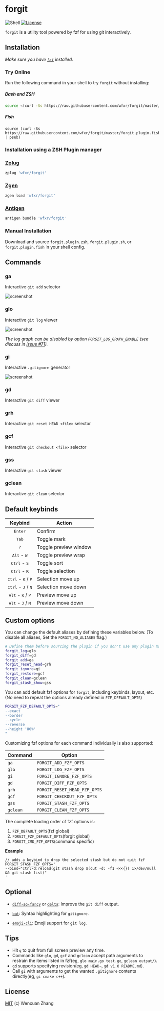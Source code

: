 # forgit

![Shell](https://img.shields.io/badge/Shell-Bash%20%7C%20Zsh%20%7C%20Fish-blue)
[![License](https://img.shields.io/badge/License-MIT-brightgreen.svg)](https://wfxr.mit-license.org/2017)

`forgit` is a utility tool powered by fzf for using git interactively.

## Installation

*Make sure you have [`fzf`](https://github.com/junegunn/fzf) installed.*

### Try Online

Run the following command in your shell to try `forgit` without installing:

##### Bash and ZSH 

``` bash
source <(curl -Ss https://raw.githubusercontent.com/wfxr/forgit/master/forgit.plugin.zsh)
```
##### Fish
``` fish
source (curl -Ss https://raw.githubusercontent.com/wfxr/forgit/master/forgit.plugin.fish | psub)
```

### Installation using a ZSH Plugin manager
### [Zplug](https://github.com/zplug/zplug)
``` zsh
zplug 'wfxr/forgit'
```

### [Zgen](https://github.com/tarjoilija/zgen)
``` zsh
zgen load 'wfxr/forgit'
```

### [Antigen](https://github.com/zsh-users/antigen)
``` zsh
antigen bundle 'wfxr/forgit'
```

### Manual Installation

Download and source `forgit.plugin.zsh`, `forgit.plugin.sh`, or `forgit.plugin.fish` in your shell config.

## Commands

### ga

Interactive `git add` selector

![screenshot](https://raw.githubusercontent.com/wfxr/i/master/forgit-ga.png)

### glo

Interactive `git log` viewer

![screenshot](https://raw.githubusercontent.com/wfxr/i/master/forgit-glo.png)

*The log graph can be disabled by option `FORGIT_LOG_GRAPH_ENABLE` (see discuss in [issue #71](https://github.com/wfxr/forgit/issues/71)).*

### gi

Interactive `.gitignore` generator

![screenshot](https://raw.githubusercontent.com/wfxr/i/master/forgit-gi.png)

### gd

Interactive `git diff` viewer

### grh

Interactive `git reset HEAD <file>` selector

### gcf

Interactive `git checkout <file>` selector

### gss

Interactive `git stash` viewer

### gclean

Interactive `git clean` selector


## Default keybinds

| Keybind                                       | Action                  |
| :-------------------------------------------: | ----------------------- |
| <kbd>Enter</kbd>                              | Confirm                 |
| <kbd>Tab</kbd>                                | Toggle mark             |
| <kbd>?</kbd>                                  | Toggle preview window   |
| <kbd>Alt</kbd> - <kbd>W</kbd>                 | Toggle preview wrap     |
| <kbd>Ctrl</kbd> - <kbd>S</kbd>                | Toggle sort             |
| <kbd>Ctrl</kbd> - <kbd>R</kbd>                | Toggle selection        |
| <kbd>Ctrl</kbd> - <kbd>K</kbd> / <kbd>P</kbd> | Selection move up       |
| <kbd>Ctrl</kbd> - <kbd>J</kbd> / <kbd>N</kbd> | Selection move down     |
| <kbd>Alt</kbd> - <kbd>K</kbd> / <kbd>P</kbd>  | Preview move up         |
| <kbd>Alt</kbd> - <kbd>J</kbd> / <kbd>N</kbd>  | Preview move down       |

## Custom options

You can change the default aliases by defining these variables below.
(To disable all aliases, Set the `FORGIT_NO_ALIASES` flag.)

``` bash
# Define them before sourcing the plugin if you don't use any plugin manager.
forgit_log=glo
forgit_diff=gd
forgit_add=ga
forgit_reset_head=grh
forgit_ignore=gi
forgit_restore=gcf
forgit_clean=gclean
forgit_stash_show=gss
```

You can add default fzf options for `forgit`, including keybinds, layout, etc.
(No need to repeat the options already defined in `FZF_DEFAULT_OPTS`)

``` bash
FORGIT_FZF_DEFAULT_OPTS="
--exact
--border
--cycle
--reverse
--height '80%'
"
```

Customizing fzf options for each command individually is also supported:

| Command  | Option                       |
|----------|------------------------------|
| `ga`     | `FORGIT_ADD_FZF_OPTS`        |
| `glo`    | `FORGIT_LOG_FZF_OPTS`        |
| `gi`     | `FORGIT_IGNORE_FZF_OPTS`     |
| `gd`     | `FORGIT_DIFF_FZF_OPTS`       |
| `grh`    | `FORGIT_RESET_HEAD_FZF_OPTS` |
| `gcf`    | `FORGIT_CHECKOUT_FZF_OPTS`   |
| `gss`    | `FORGIT_STASH_FZF_OPTS`      |
| `gclean` | `FORGIT_CLEAN_FZF_OPTS`      |

The complete loading order of fzf options is:

1. `FZF_DEFAULT_OPTS`(fzf global)
2. `FORGIT_FZF_DEFAULT_OPTS`(forgit global)
3. `FORGIT_CMD_FZF_OPTS`(command specific)

**Example**
```
// adds a keybind to drop the selected stash but do not quit fzf
FORGIT_STASH_FZF_OPTS='
--bind="ctrl-d:reload(git stash drop $(cut -d: -f1 <<<{}) 1>/dev/null && git stash list)"
'
```

## Optional

- [`diff-so-fancy`](https://github.com/so-fancy/diff-so-fancy) or [`delta`](https://github.com/dandavison/delta): Improve the `git diff` output.

- [`bat`](https://github.com/sharkdp/bat.git): Syntax highlighting for `gitignore`.

- [`emoji-cli`](https://github.com/wfxr/emoji-cli): Emoji support for `git log`.

## Tips

- Hit `q` to quit from full screen preview any time.
- Commands like `glo`, `gd`, `gcf` and `gclean` accept path arguments to restrain the items listed in fzf(eg, `glo main.go test.go`, `gclean output/`).
- `gd` supports specifying revision(eg, `gd HEAD~`, `gd v1.0 README.md`).
- Call `gi` with arguments to get the wanted `.gitignore` contents directly(eg, `gi cmake c++`).

## License

[MIT](https://wfxr.mit-license.org/2017) (c) Wenxuan Zhang
